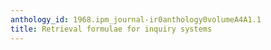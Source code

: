 ```yaml
---
anthology_id: 1968.ipm_journal-ir0anthology0volumeA4A1.1
title: Retrieval formulae for inquiry systems
---
```

